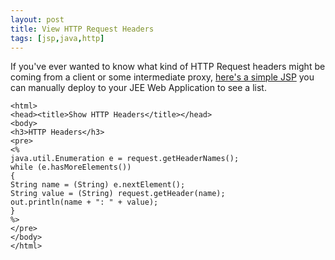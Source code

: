 ```yaml
---
layout: post
title: View HTTP Request Headers
tags: [jsp,java,http]
---
```


If you've ever wanted to know what kind of HTTP Request headers might be coming from a client or some intermediate proxy, [here's a simple JSP](https://github.com/dougbreaux/Java-Web-Tools/blob/master/WebContent/ShowHeaders.jsp) you can manually deploy to your JEE Web Application to see a list.

```
<html>  
<head><title>Show HTTP Headers</title></head>  
<body>  
<h3>HTTP Headers</h3>  
<pre>  
<%  
java.util.Enumeration e = request.getHeaderNames();  
while (e.hasMoreElements())  
{  
String name = (String) e.nextElement();  
String value = (String) request.getHeader(name);  
out.println(name + ": " + value);  
}  
%>  
</pre>  
</body>  
</html>  
```
